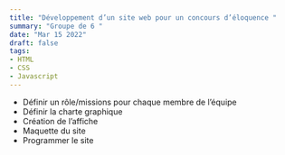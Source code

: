 ```yaml
---
title: "Développement d’un site web pour un concours d’éloquence "
summary: "Groupe de 6 "
date: "Mar 15 2022"
draft: false
tags:
- HTML
- CSS
- Javascript
---
```


 - Définir un rôle/missions pour chaque membre de l’équipe 
 - Définir la charte graphique
 - Création de l’affiche
 - Maquette du site
 - Programmer le site